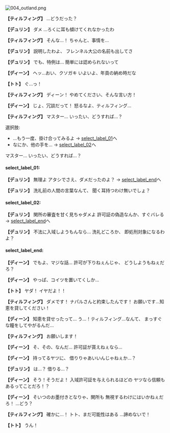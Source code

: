 
![004_outland.png](../images/backgrounds/004_outland.png)

**【ティルフィング】**
…どうだった？

**【デュリン】**
ダメ
…ろくに耳も傾けてくれなかったわ

**【ティルフィング】**
そんな…！
ちゃんと、事情を…

**【デュリン】**
説明したわよ、
フレンネル大公の名前も出してさ

**【デュリン】**
でも、特例は…
簡単には認められないって

**【ディーン】**
ヘッ…おい、クソガキ
いよいよ、年貢の納め時だな

**【トト】**
ぐ…っ！

**【ティルフィング】**
ディーン！
やめてください、そんな言い方！

**【ディーン】**
じょ、冗談だって！
怒るなよ、ティルフィング…

**【ティルフィング】**
マスター…
いったい、どうすれば…？

選択肢:
- …もう一度、掛け合ってみるよ → [select_label_01](#select_label_01)へ
- なにか、他の手を… → [select_label_02](#select_label_02)へ

マスター…
いったい、どうすれば…？

#### select_label_01:

**【デュリン】**
無理よ
アタシでさえ、ダメだったのよ？
 → [select_label_end](#select_label_end)へ

**【デュリン】**
洗礼前の人間の言葉なんて、
聞く耳持つわけ無いでしょ？

#### select_label_02:

**【デュリン】**
関所の審査を甘く見ちゃダメよ
許可証の偽造なんか、すぐバレる
 → [select_label_end](#select_label_end)へ

**【デュリン】**
不法に入域しようもんなら…
洗礼どころか、
即処刑対象になるわよ？

#### select_label_end:

**【ディーン】**
でもよ、マジな話…
許可が下りねぇんじゃ、
どうしようもねぇだろ？

**【ディーン】**
やっぱ、コイツを置いてくしか…

**【トト】**
ヤダ！
イヤだよ！！

**【ティルフィング】**
ダメです！
ナパルさんと約束したんです！
お願いです…知恵を貸してください！

**【ディーン】**
知恵を貸せったって…
う…！ティルフィング…なんて、
まっすぐな瞳をしてやがるんだ…

**【ティルフィング】**
お願いします！

**【ディーン】**
そ、その、なんだ…
許可証が貰えねぇなら…

**【ディーン】**
持ってるヤツに、
借りりゃあいいんじゃねぇか…？

**【デュリン】**
は…？
借りる…？

**【ディーン】**
そう！そうだよ！
入域許可証を与えられるほどの
ヤツなら信頼もあるってことだろ！？

**【ディーン】**
そいつのお墨付きとなりゃ、関所も
無視するわけにはいかねぇだろ！
…どう？

**【ティルフィング】**
確かに…！
トト、まだ可能性はある
…諦めないで！

**【トト】**
うん！